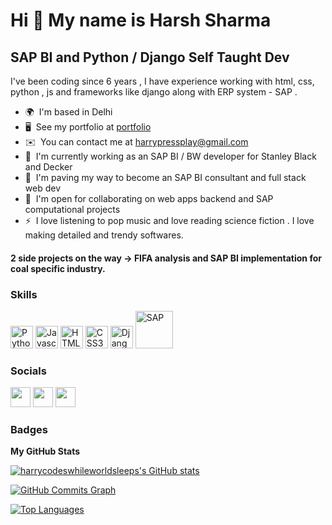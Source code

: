 Hi 👋 My name is Harsh Sharma
=============================

SAP BI and Python / Django Self Taught Dev 
------------------------------

I've been coding since 6 years , I have experience working with html, css, python , js and frameworks like django along with ERP system - SAP .

* 🌍  I'm based in Delhi
* 🖥️  See my portfolio at [portfolio](http://harrycodeswhileworldsleeps.github.io/harsh-s-cv/)
* ✉️  You can contact me at [harrypressplay@gmail.com](mailto:harrypressplay@gmail.com)
* 🚀  I'm currently working as an SAP BI / BW developer for Stanley Black and Decker
* 🧠  I'm paving my way to become an SAP BI consultant and full stack web dev 
* 🤝  I'm open for collaborating on web apps backend and SAP computational projects
* ⚡  I love listening to pop music and love reading science fiction . I love making detailed and trendy softwares.

#### 2 side projects on the way -> FIFA analysis and SAP BI implementation for coal specific industry.
### Skills

<p align="left">
<a href="https://www.python.org/" target="_blank" rel="noreferrer"><img src="https://raw.githubusercontent.com/danielcranney/readme-generator/main/public/icons/skills/python-colored.svg" width="36" height="36" alt="Python" /></a>
<a href="https://developer.mozilla.org/en-US/docs/Web/JavaScript" target="_blank" rel="noreferrer"><img src="https://raw.githubusercontent.com/danielcranney/readme-generator/main/public/icons/skills/javascript-colored.svg" width="36" height="36" alt="Javascript" /></a>
<a href="https://developer.mozilla.org/en-US/docs/Glossary/HTML5" target="_blank" rel="noreferrer"><img src="https://raw.githubusercontent.com/danielcranney/readme-generator/main/public/icons/skills/html5-colored.svg" width="36" height="36" alt="HTML5" /></a>
<a href="https://www.w3.org/TR/CSS/#css" target="_blank" rel="noreferrer"><img src="https://raw.githubusercontent.com/danielcranney/readme-generator/main/public/icons/skills/css3-colored.svg" width="36" height="36" alt="CSS3" /></a>
<a href="https://www.djangoproject.com/" target="_blank" rel="noreferrer"><img src="https://raw.githubusercontent.com/danielcranney/readme-generator/main/public/icons/skills/django-colored.svg" width="36" height="36" alt="Django" /></a>
<a href="https://www.sap.com/" target="_blank" rel="noreferrer"><img src="https://ik.imagekit.io/6hbheieoz/image_fbyquSHcB.png?ik-sdk-version=javascript-1.4.3&updatedAt=1673072311360" width="60" height="60" alt="SAP"/></a>
</p>


### Socials

<p align="left"> <a href="https://www.github.com/harrycodeswhileworldsleeps" target="_blank" rel="noreferrer"><img src="https://raw.githubusercontent.com/danielcranney/readme-generator/main/public/icons/socials/github.svg" width="32" height="32" /></a> <a href="http://www.instagram.com/aniyamit_/" target="_blank" rel="noreferrer"><img src="https://raw.githubusercontent.com/danielcranney/readme-generator/main/public/icons/socials/instagram.svg" width="32" height="32" /></a> <a href="https://www.linkedin.com/in/harsh-sharma-521a30217/" target="_blank" rel="noreferrer"><img src="https://raw.githubusercontent.com/danielcranney/readme-generator/main/public/icons/socials/linkedin.svg" width="32" height="32" /></a></p>

### Badges

<b>My GitHub Stats</b>

<a href="http://www.github.com/harrycodeswhileworldsleeps"><img src="https://github-readme-stats.vercel.app/api?username=harrycodeswhileworldsleeps&show_icons=true&hide=&count_private=true&title_color=0891b2&text_color=ffffff&icon_color=0891b2&bg_color=1c1917&hide_border=true&show_icons=true" alt="harrycodeswhileworldsleeps's GitHub stats" /></a>

<a href="http://www.github.com/harrycodeswhileworldsleeps"><img src="https://activity-graph.herokuapp.com/graph?username=harrycodeswhileworldsleeps&bg_color=1c1917&color=ffffff&line=0891b2&point=ffffff&area_color=1c1917&area=true&hide_border=true&custom_title=GitHub%20Commits%20Graph" alt="GitHub Commits Graph" /></a>

<a href="https://github.com/harrycodeswhileworldsleeps" align="left"><img src="https://github-readme-stats.vercel.app/api/top-langs/?username=harrycodeswhileworldsleeps&langs_count=10&title_color=0891b2&text_color=ffffff&icon_color=0891b2&bg_color=1c1917&hide_border=true&locale=en&custom_title=Top%20%Languages" alt="Top Languages" /></a>
